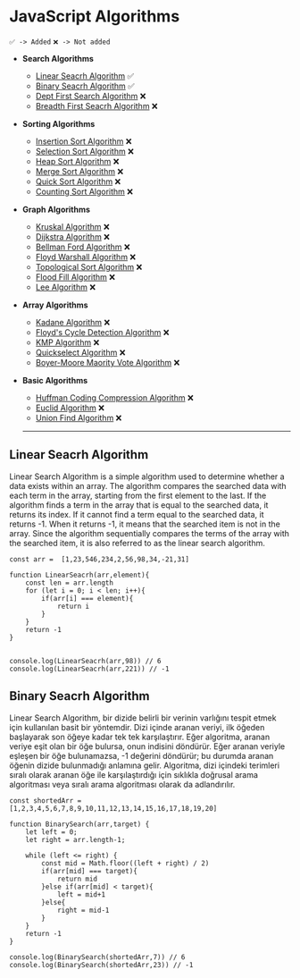 # JavaScript Algorithms

`✅ -> Added`
`❌ -> Not added`

* **Search Algorithms**
  * [Linear Seacrh Algorithm](#Linear-Seacrh-Algorithm) ✅
  * [Binary Seacrh Algorithm](#Binary-Seacrh-Algorithm) ✅
  * [Dept First Search Algorithm]() ❌
  * [Breadth First Seacrh Algorithm]() ❌
 
* **Sorting Algorithms**
  * [Insertion Sort Algorithm]() ❌
  * [Selection Sort Algorithm]() ❌
  * [Heap Sort Algorithm]() ❌
  * [Merge Sort Algorithm]() ❌
  * [Quick Sort Algorithm]() ❌
  * [Counting Sort Algorithm]() ❌

* **Graph Algorithms**
  * [Kruskal Algorithm]() ❌
  * [Dijkstra Algorithm]() ❌
  * [Bellman Ford Algorithm]() ❌
  * [Floyd Warshall Algorithm]() ❌
  * [Topological Sort Algorithm]() ❌
  * [Flood Fill Algorithm]() ❌
  * [Lee Algorithm]() ❌

* **Array Algorithms**
  * [Kadane Algorithm]() ❌
  * [Floyd's Cycle Detection Algorithm]() ❌
  * [KMP Algorithm]() ❌
  * [Quickselect Algorithm]() ❌
  * [Boyer-Moore Maority Vote Algorithm]() ❌

* **Basic Algorithms**
  * [Huffman Coding Compression Algorithm]() ❌
  * [Euclid Algorithm]() ❌
  * [Union Find Algorithm]() ❌
  
  <hr>

## Linear Seacrh Algorithm

Linear Search Algorithm is a simple algorithm used to determine whether a data exists within an array. The algorithm compares the searched data with each term in the array, starting from the first element to the last. If the algorithm finds a term in the array that is equal to the searched data, it returns its index. If it cannot find a term equal to the searched data, it returns -1. When it returns -1, it means that the searched item is not in the array. Since the algorithm sequentially compares the terms of the array with the searched item, it is also referred to as the linear search algorithm.

```
const arr =  [1,23,546,234,2,56,98,34,-21,31]

function LinearSeacrh(arr,element){
    const len = arr.length
    for (let i = 0; i < len; i++){
        if(arr[i] === element){
            return i
        }        
    }
    return -1
}


console.log(LinearSeacrh(arr,98)) // 6
console.log(LinearSeacrh(arr,221)) // -1

```

## Binary Seacrh Algorithm

Linear Search Algorithm, bir dizide belirli bir verinin varlığını tespit etmek için kullanılan basit bir yöntemdir. Dizi içinde aranan veriyi, ilk öğeden başlayarak son öğeye kadar tek tek karşılaştırır. Eğer algoritma, aranan veriye eşit olan bir öğe bulursa, onun indisini döndürür. Eğer aranan veriyle eşleşen bir öğe bulunamazsa, -1 değerini döndürür; bu durumda aranan öğenin dizide bulunmadığı anlamına gelir. Algoritma, dizi içindeki terimleri sıralı olarak aranan öğe ile karşılaştırdığı için sıklıkla doğrusal arama algoritması veya sıralı arama algoritması olarak da adlandırılır.

```
const shortedArr = [1,2,3,4,5,6,7,8,9,10,11,12,13,14,15,16,17,18,19,20]

function BinarySearch(arr,target) {
    let left = 0;
    let right = arr.length-1;

    while (left <= right) {
        const mid = Math.floor((left + right) / 2)
        if(arr[mid] === target){
            return mid
        }else if(arr[mid] < target){
            left = mid+1
        }else{
            right = mid-1
        }
    }
    return -1
}

console.log(BinarySearch(shortedArr,7)) // 6
console.log(BinarySearch(shortedArr,23)) // -1

```



